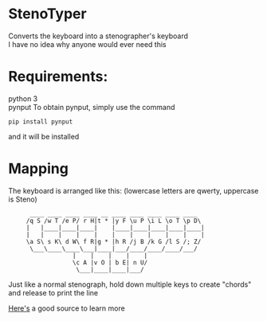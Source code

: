 # StenoTyper
Converts the keyboard into a stenographer's keyboard    
I have no idea why anyone would ever need this    

# Requirements:
python 3   
pynput
To obtain pynput, simply use the command
```
pip install pynput
```
and it will be installed

# Mapping
The keyboard is arranged like this:
(lowercase letters are qwerty, uppercase is Steno)
```
      ____ ____ ____ ____ __ ____ ____ ____ ____ ____   
     /q S /w T /e P/ r H|t * |y F \u P \i L \o T \p D\    
     |   |____|____|____|    |____|____|____|____|____|    
     |   |    |    |    |    |    |    |    |    |    |    
     \a S\ s K\ d W\ f R|g * |h R /j B /k G /l S /; Z/    
      \___\____\____\___|____|___/____/____/____/___/    
                  |    |    |    |    |    
                  \c A |v O | b E| n U/    
                   \___|____|____|___/    
```

Just like a normal stenograph, hold down multiple keys to create "chords" and release to print the line    

[Here's](https://github.com/openstenoproject/plover/wiki/Learning-Stenography) a good source to learn more   
